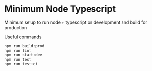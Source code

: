# Minimum Node Typescript

Minimum setup to run node + typescript on development and build for production

Useful commands

```sh
npm run build:prod
npm run lint
npm run start:dev
npm run test
npm run test:ci
```
